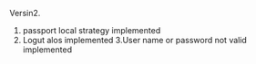 Versin2.
1. passport local strategy implemented
2. Logut alos implemented
3.User name or password not valid implemented
